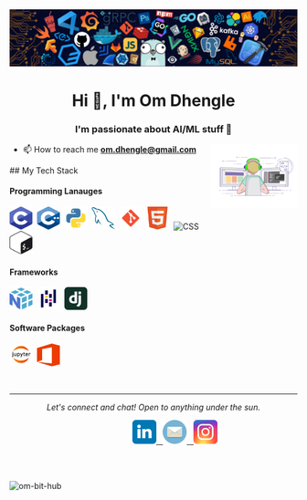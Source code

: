 

<!--
### Hi there 👋
**OM-bit-hub/OM-bit-hub** is a ✨ _special_ ✨ repository because its `README.md` (this file) appears on your GitHub profile.

Here are some ideas to get you started:

- 🔭 I’m currently working on ...
- 🌱 I’m currently learning ...
- 👯 I’m looking to collaborate on ...
- 🤔 I’m looking for help with ...
- 💬 Ask me about ...
- 📫 How to reach me: ...
- 😄 Pronouns: ...
- ⚡ Fun fact: ...
-->
<img src="header.png">
<h1 align="center">Hi 👋, I'm Om Dhengle</h1>
<h3 align="center">I'm passionate about AI/ML stuff 🤖</h3>
 <img src="coding-freak.gif" width="30%" align="right">


- 📫 How to reach me **om.dhengle@gmail.com**


<p align="left">
</p>
<!--My Skill Section-->
## My Tech Stack
<p align="left">
	<h4> Programming Lanauges</h4><p>
	<img src="https://github.com/OM-bit-hub/OM-bit-hub/blob/main/icons/c.svg" alt="C" width="40" height="40" />&nbsp;
	<img src="https://github.com/OM-bit-hub/OM-bit-hub/blob/main/icons/cpp.svg" alt="C++" width="40" height="40" />&nbsp;
	<img src="https://github.com/PKief/vscode-material-icon-theme/blob/main/icons/python.svg" alt="python" width="40" height="40" />&nbsp;
	<img src="https://github.com/OM-bit-hub/OM-bit-hub/blob/main/icons/mysql.svg" alt="SQL" width="40" height="40" />&nbsp;
	<img src="https://github.com/OM-bit-hub/OM-bit-hub/blob/main/icons/git.svg" alt="Git" width="40" height="40" />&nbsp;
	<img src="https://github.com/OM-bit-hub/OM-bit-hub/blob/main/icons/html.svg" alt="HTML" width="40" height="40" />&nbsp;
	<img src="https://github.com/OM-bit-hub/OM-bit-hub/blob/main/icons/css.svg" alt="CSS" width="40" height="40" />&nbsp;
	<img src="https://github.com/OM-bit-hub/OM-bit-hub/blob/main/icons/bash1.svg" alt="Bash" width="40" height="40" />&nbsp;</p>
	<h4> Frameworks</h4><p>
	<img src="https://github.com/OM-bit-hub/OM-bit-hub/blob/main/icons/numpy.svg" alt="Numpy" width="40" height="40" />&nbsp;
	<img src="https://github.com/OM-bit-hub/OM-bit-hub/blob/main/icons/pandas.svg" alt="Pandas" width="40" height="40" />&nbsp;	
<!-- 	<img src="https://github.com/OM-bit-hub/OM-bit-hub/blob/main/icons/tensorflow-tf.svg" alt="TensorFlow" width="40" height="40" />&nbsp; -->
<!-- 	<img src="https://github.com/OM-bit-hub/OM-bit-hub/blob/main/icons/keras.svg" alt="Keras" width="40" height="40" />&nbsp; -->
<!-- 	<img src="download.png" alt="Scikit Learn" width="60" height="40" />&nbsp; -->
	<img src="https://github.com/OM-bit-hub/OM-bit-hub/blob/main/icons/django.svg" alt="Django" width="40" height="40" />&nbsp;
    <h4>Software Packages</h4><p>
  <img src="https://github.com/OM-bit-hub/OM-bit-hub/blob/main/icons/jupyter.png" alt="Jupyter" width="40" height="40" />&nbsp;
	<img src="https://github.com/OM-bit-hub/OM-bit-hub/blob/main/icons/office.svg" alt="Office" width="40" height="40" />&nbsp;</p>

</p><br>
<!--Connect Section-->
<hr>
<p align="center">
<i>Let's connect and chat! Open to anything under the sun.</i><br>
<p align="center">
	&nbsp;&nbsp;&nbsp;&nbsp;&nbsp;&nbsp;&nbsp;&nbsp;&nbsp;&nbsp;&nbsp;&nbsp;&nbsp;&nbsp;&nbsp;&nbsp;&nbsp;&nbsp;
	<a href="https://linkedin.com/in/om-dhengle-716b58247">
		<img alt="Abhinav Bohra - LinkedIn" width="42px" src="https://github.com/OM-bit-hub/OM-bit-hub/blob/main/icons/linkedin.svg"/>
	</a>

<a href="mailto:om.dhengle@gmail.com">
		&nbsp;&nbsp;<img alt="Om Dhengle - Mail" width="42px" src="https://github.com/OM-bit-hub/OM-bit-hub/blob/main/icons/email.svg"/>
	</a>
	<a href="https://instagram.com/om_dhengle17">
		&nbsp;&nbsp;<img alt="Om Dhengle - Instagram" width="42px" src="https://github.com/OM-bit-hub/OM-bit-hub/blob/main/icons/ig.svg"/>
	</a>
	
</p><br><br>
<!-- Profile Views -->
<p align="left"> <img src="https://komarev.com/ghpvc/?username=om-bit-hub&label=Profile%20views&color=0e75b6&style=flat" alt="om-bit-hub" /> </p>

